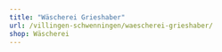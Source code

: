 ```yaml
---
title: "Wäscherei Grieshaber"
url: /villingen-schwenningen/waescherei-grieshaber/
shop: Wäscherei
---
```

